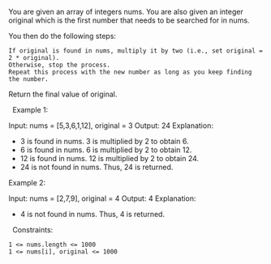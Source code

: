 You are given an array of integers nums. You are also given an integer original which is the first number that needs to be searched for in nums.

You then do the following steps:


	If original is found in nums, multiply it by two (i.e., set original = 2 * original).
	Otherwise, stop the process.
	Repeat this process with the new number as long as you keep finding the number.


Return the final value of original.

 
Example 1:

Input: nums = [5,3,6,1,12], original = 3
Output: 24
Explanation: 
- 3 is found in nums. 3 is multiplied by 2 to obtain 6.
- 6 is found in nums. 6 is multiplied by 2 to obtain 12.
- 12 is found in nums. 12 is multiplied by 2 to obtain 24.
- 24 is not found in nums. Thus, 24 is returned.


Example 2:

Input: nums = [2,7,9], original = 4
Output: 4
Explanation:
- 4 is not found in nums. Thus, 4 is returned.


 
Constraints:


	1 <= nums.length <= 1000
	1 <= nums[i], original <= 1000


